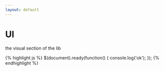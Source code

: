 ```yaml
---
layout: default
---
```


# UI

the visual section of the lib

{% highlight js %}
$(document).ready(function() {
  console.log('ok');
});
{% endhighlight %}
